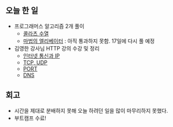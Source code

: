 ## 오늘 한 일
- 프로그래머스 알고리즘 2개 풀이
  - [콜라츠 수열](https://github.com/makepin2r/TIL/blob/master/Algorithm/js/programmers_181919.md)
  - [마법의 엘리베이터](https://github.com/makepin2r/TIL/blob/master/Algorithm/js/programmers_148653.md) : 아직 통과하지 못함. 17일에 다시 풀 예정
- 김영한 강사님 HTTP 강의 수강 및 정리
  - [인터넷 통신과 IP](https://github.com/makepin2r/TIL/blob/master/CS/HTTP/01_internet_ip.md)
  - [TCP, UDP](https://github.com/makepin2r/TIL/blob/master/CS/HTTP/02_tcp_udp.md)
  - [PORT](https://github.com/makepin2r/TIL/blob/master/CS/HTTP/03_port.md)
  - [DNS](https://github.com/makepin2r/TIL/blob/master/CS/HTTP/04_dns.md)
 
## 회고
- 시간을 제대로 분배하지 못해 오늘 하려던 일을 많이 마무리하지 못했다.
- 부트캠프 수료! 
